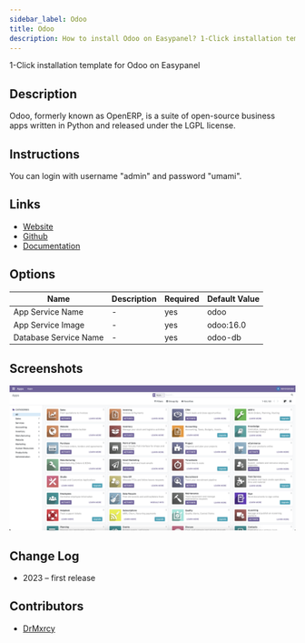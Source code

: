 ```yaml
---
sidebar_label: Odoo
title: Odoo
description: How to install Odoo on Easypanel? 1-Click installation template for Odoo on Easypanel
---
```


<!-- generated -->

1-Click installation template for Odoo on Easypanel

## Description

Odoo, formerly known as OpenERP, is a suite of open-source business apps written in Python and released under the LGPL license.

## Instructions

You can login with username &quot;admin&quot; and password &quot;umami&quot;.

## Links

- [Website](https://www.odoo.com)
- [Github](https://github.com/odoo/odoo)
- [Documentation](https://www.odoo.com/page/docs)

## Options

Name | Description | Required | Default Value
-|-|-|-
App Service Name | - | yes | odoo
App Service Image | - | yes | odoo:16.0
Database Service Name | - | yes | odoo-db

## Screenshots

![Odoo Screenshot](./assets/screenshot.png)

## Change Log

- 2023 – first release

## Contributors

- [DrMxrcy](https://github.com/DrMxrcy)
